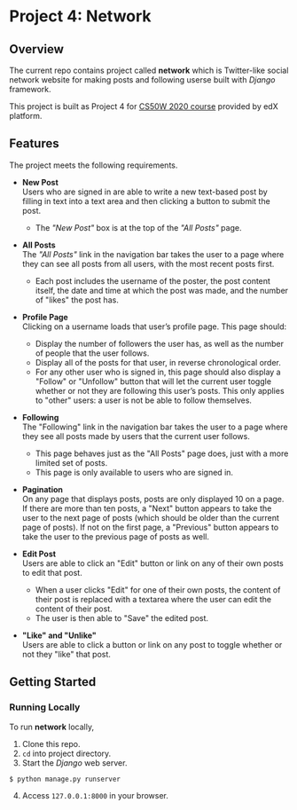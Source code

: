 # Project 4: Network
## Overview
The current repo contains project called **network** which is Twitter-like social network website for making posts and following userse built with *Django* framework.

This project is built as Project 4 for [CS50W 2020 course](https://courses.edx.org/courses/course-v1:HarvardX+CS50W+Web/course/) provided by edX platform.

## Features
The project meets the following requirements.
* **New Post**  
  Users who are signed in are able to write a new text-based post by filling in text into a text area and then clicking a button to submit the post.
  * The *"New Post"* box is at the top of the *"All Posts"* page.
  
* **All Posts**  
  The *"All Posts"* link in the navigation bar takes the user to a page where they can see all posts from all users, with the most recent posts first.
  * Each post includes the username of the poster, the post content itself, the date and time at which the post was made, and the number of "likes" the post has.
  
* **Profile Page**  
  Clicking on a username loads that user’s profile page. This page should:
    * Display the number of followers the user has, as well as the number of people that the user follows.
    * Display all of the posts for that user, in reverse chronological order.
    * For any other user who is signed in, this page should also display a "Follow" or "Unfollow" button that will let the current user toggle whether or not they are following this user’s posts. This only applies to "other" users: a user is not be able to follow themselves.

* **Following**  
  The "Following" link in the navigation bar takes the user to a page where they see all posts made by users that the current user follows.
  * This page behaves just as the "All Posts" page does, just with a more limited set of posts.
  * This page is only available to users who are signed in.
  
* **Pagination**  
  On any page that displays posts, posts are only displayed 10 on a page. If there are more than ten posts, a "Next" button appears to take the user to the next page of posts (which should be older than the current page of posts). If not on the first page, a "Previous" button appears to take the user to the previous page of posts as well.

* **Edit Post**  
  Users are able to click an "Edit" button or link on any of their own posts to edit that post.
  * When a user clicks "Edit" for one of their own posts, the content of their post is replaced with a textarea where the user can edit the content of their post.
  * The user is then able to "Save" the edited post.
  
* **"Like" and "Unlike"**  
  Users are able to click a button or link on any post to toggle whether or not they "like" that post.
## Getting Started
### Running Locally
To run **network** locally,
1. Clone this repo.
2. ```cd``` into project directory.
3. Start the *Django* web server.
```sh
$ python manage.py runserver
```
4. Access ```127.0.0.1:8000``` in your browser.
